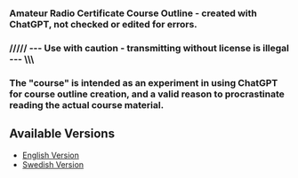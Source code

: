 ### Amateur Radio Certificate Course Outline - created with ChatGPT, not checked or edited for errors.
### ///// --- Use with caution - transmitting without license is illegal --- \\\\\
### The "course" is intended as an experiment in using ChatGPT for course outline creation, and a valid reason to procrastinate reading the actual course material.

## Available Versions

- [English Version](path/to/english/course)
- [Swedish Version](path/to/swedish/course)
